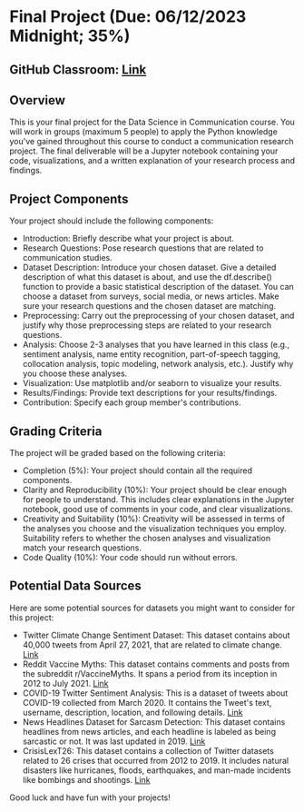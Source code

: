 # Final Project (Due: 06/12/2023 Midnight; 35%)

## GitHub Classroom: [Link](https://classroom.github.com/a/eDDs8OEu)

## Overview

This is your final project for the Data Science in Communication course. You will work in groups (maximum 5 people) to apply the Python knowledge you've gained throughout this course to conduct a communication research project. The final deliverable will be a Jupyter notebook containing your code, visualizations, and a written explanation of your research process and findings.

## Project Components

Your project should include the following components:

- Introduction: Briefly describe what your project is about.
- Research Questions: Pose research questions that are related to communication studies.
- Dataset Description: Introduce your chosen dataset. Give a detailed description of what this dataset is about, and use the df.describe() function to provide a basic statistical description of the dataset. You can choose a dataset from surveys, social media, or news articles. Make sure your research questions and the chosen dataset are matching.
- Preprocessing: Carry out the preprocessing of your chosen dataset, and justify why those preprocessing steps are related to your research questions.
- Analysis: Choose 2-3 analyses that you have learned in this class (e.g., sentiment analysis, name entity recognition, part-of-speech tagging, collocation analysis, topic modeling, network analysis, etc.). Justify why you choose these analyses.
- Visualization: Use matplotlib and/or seaborn to visualize your results.
- Results/Findings: Provide text descriptions for your results/findings.
- Contribution: Specify each group member's contributions.

## Grading Criteria

The project will be graded based on the following criteria:

- Completion (5%): Your project should contain all the required components.
- Clarity and Reproducibility (10%): Your project should be clear enough for people to understand. This includes clear explanations in the Jupyter notebook, good use of comments in your code, and clear visualizations. 
- Creativity and Suitability (10%): Creativity will be assessed in terms of the analyses you choose and the visualization techniques you employ. Suitability refers to whether the chosen analyses and visualization match your research questions.
- Code Quality (10%): Your code should run without errors.

## Potential Data Sources

Here are some potential sources for datasets you might want to consider for this project:

- Twitter Climate Change Sentiment Dataset: This dataset contains about 40,000 tweets from April 27, 2021, that are related to climate change. [Link](https://www.kaggle.com/datasets/edqian/twitter-climate-change-sentiment-dataset)
- Reddit Vaccine Myths: This dataset contains comments and posts from the subreddit r/VaccineMyths. It spans a period from its inception in 2012 to July 2021. [Link](https://www.kaggle.com/gpreda/reddit-vaccine-myths)
- COVID-19 Twitter Sentiment Analysis: This is a dataset of tweets about COVID-19 collected from March 2020. It contains the Tweet's text, username, description, location, and following details. [Link](https://www.kaggle.com/datatattle/covid-19-nlp-text-classification)
- News Headlines Dataset for Sarcasm Detection: This dataset contains headlines from news articles, and each headline is labeled as being sarcastic or not. It was last updated in 2019. [Link](https://www.kaggle.com/rmisra/news-headlines-dataset-for-sarcasm-detection)
- CrisisLexT26: This dataset contains a collection of Twitter datasets related to 26 crises that occurred from 2012 to 2019. It includes natural disasters like hurricanes, floods, earthquakes, and man-made incidents like bombings and shootings. [Link](https://crisislex.org/data-collections.html#CrisisLexT26)

Good luck and have fun with your projects!